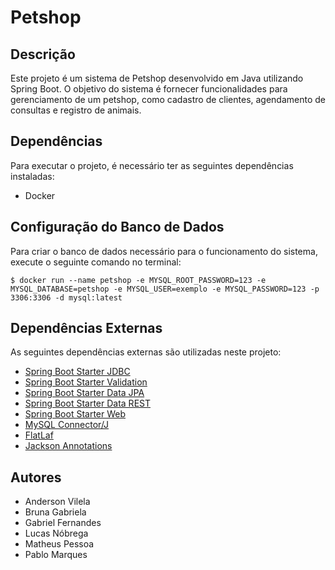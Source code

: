 # Petshop
## Descrição
Este projeto é um sistema de Petshop desenvolvido em Java utilizando Spring Boot. O objetivo do sistema é fornecer funcionalidades para gerenciamento de um petshop, como cadastro de clientes, agendamento de consultas e registro de animais.

## Dependências
Para executar o projeto, é necessário ter as seguintes dependências instaladas:

- Docker

## Configuração do Banco de Dados
Para criar o banco de dados necessário para o funcionamento do sistema, execute o seguinte comando no terminal:

```shell
$ docker run --name petshop -e MYSQL_ROOT_PASSWORD=123 -e MYSQL_DATABASE=petshop -e MYSQL_USER=exemplo -e MYSQL_PASSWORD=123 -p 3306:3306 -d mysql:latest
```
## Dependências Externas
As seguintes dependências externas são utilizadas neste projeto:

- [Spring Boot Starter JDBC](https://mvnrepository.com/artifact/org.springframework.boot/spring-boot-starter-jdbc)
- [Spring Boot Starter Validation](https://mvnrepository.com/artifact/org.springframework.boot/spring-boot-starter-validation)
- [Spring Boot Starter Data JPA](https://mvnrepository.com/artifact/org.springframework.boot/spring-boot-starter-data-jpa)
- [Spring Boot Starter Data REST](https://mvnrepository.com/artifact/org.springframework.boot/spring-boot-starter-data-rest)
- [Spring Boot Starter Web](https://mvnrepository.com/artifact/org.springframework.boot/spring-boot-starter-web)
- [MySQL Connector/J](https://mvnrepository.com/artifact/mysql/mysql-connector-java)
- [FlatLaf](https://mvnrepository.com/artifact/com.formdev/flatlaf)
- [Jackson Annotations](https://mvnrepository.com/artifact/com.fasterxml.jackson.core/jackson-annotations)

## Autores
- Anderson Vilela
- Bruna Gabriela
- Gabriel Fernandes
- Lucas Nóbrega
- Matheus Pessoa
- Pablo Marques
